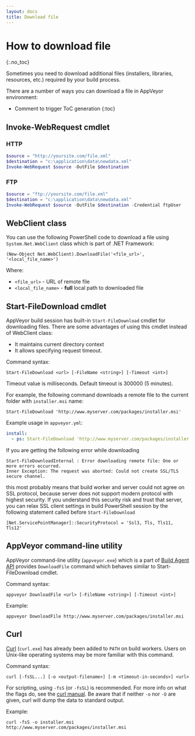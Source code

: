 ```yaml
---
layout: docs
title: Download file
---
```


<!-- markdownlint-disable MD022 MD032 -->
# How to download file
{:.no_toc}

Sometimes you need to download additional files (installers, libraries, resources, etc.) required by your build process.

There are a number of ways you can download a file in AppVeyor environment:

* Comment to trigger ToC generation
{:toc}
<!-- markdownlint-enable MD022 MD032 -->


## Invoke-WebRequest cmdlet

### HTTP

```powershell
$source = "http://yoursite.com/file.xml"
$destination = "c:\application\data\newdata.xml"
Invoke-WebRequest $source -OutFile $destination
```

### FTP

```powershell
$source = "ftp://yoursite.com/file.xml"
$destination = "c:\application\data\newdata.xml"
Invoke-WebRequest $source -OutFile $destination -Credential ftpUser
```

## WebClient class

You can use the following PowerShell code to download a file using `System.Net.WebClient` class which is part of .NET Framework:

    (New-Object Net.WebClient).DownloadFile('<file_url>', '<local_file_name>')

Where:

* `<file_url>` - URL of remote file
* `<local_file_name>` - **full** local path to downloaded file


## Start-FileDownload cmdlet

AppVeyor build session has built-in `Start-FileDownload` cmdlet for downloading files. There are some advantages of using this cmdlet instead of WebClient class:

* It maintains current directory context
* It allows specifying request timeout.

Command syntax:

    Start-FileDownload <url> [-FileName <string>] [-Timeout <int>]

Timeout value is milliseconds. Default timeout is 300000 (5 minutes).

For example, the following command downloads a remote file to the current folder with `installer.msi` name:

    Start-FileDownload 'http://www.myserver.com/packages/installer.msi'

Example usage in `appveyor.yml`:

```yaml
install:
  - ps: Start-FileDownload 'http://www.myserver.com/packages/installer.msi'
```

If you are getting the following error while downloading

    Start-FileDownloadInternal : Error downloading remote file: One or more errors occurred.
    Inner Exception: The request was aborted: Could not create SSL/TLS secure channel.

this most probably means that build worker and server could not agree on SSL protocol, because server does not support modern protocol with highest security. If you understand this security risk and trust that server, you can relax SSL client settings in build PowerShell session by the following statement called before `Start-FileDownload`

    [Net.ServicePointManager]::SecurityProtocol = 'Ssl3, Tls, Tls11, Tls12'

## AppVeyor command-line utility

AppVeyor command-line utility (`appveyor.exe`) which is a part of [Build Agent API](/docs/build-worker-api/) provides `DownloadFile` command which behaves similar to Start-FileDownload cmdlet.

Command syntax:

    appveyor DownloadFile <url> [-FileName <string>] [-Timeout <int>]

Example:

    appveyor DownloadFile http://www.myserver.com/packages/installer.msi

## Curl

[Curl](https://curl.haxx.se) (`curl.exe`) has already been added to `PATH` on build workers. Users on Unix-like operating systems may be more familiar with this command.

Command syntax:

    curl [-fsSL...] [-o <output-filename>] [-m <timeout-in-seconds>] <url>

For scripting, using `-fsS` (or `-fsSL`) is recommended.  For more info on what the flags do, see the [curl manual](https://curl.haxx.se/docs/manpage.html).  Be aware that if neither `-o` nor `-O` are given, curl will dump the data to standard output.

Example:

    curl -fsS -o installer.msi http://www.myserver.com/packages/installer.msi
